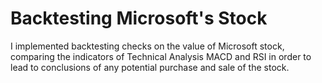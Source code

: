 # Backtesting Microsoft's Stock
I implemented backtesting checks on the value of Microsoft stock, comparing the indicators of Technical Analysis MACD and RSI in order to lead to conclusions of any potential purchase and sale of the stock.
